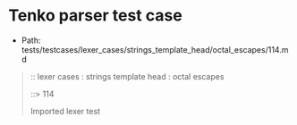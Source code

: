 # Tenko parser test case

- Path: tests/testcases/lexer_cases/strings_template_head/octal_escapes/114.md

> :: lexer cases : strings template head : octal escapes
>
> ::> 114
>
> Imported lexer test
>
> <template head> ZeroToThreeOctalDigit OctalDigit OctalDigit (other character/high digit)

## Input

`````js
`\207@{x9}@${"<--"}`
`````

## Output

_Note: the whole output block is auto-generated. Manual changes will be overwritten!_

Below follow outputs in four parsing modes: sloppy mode, strict mode script goal, module goal, web compat mode (always sloppy).

Note that the output parts are auto-generated by the test runner to reflect actual result.

### Sloppy mode

Parsed with script goal and as if the code did not start with strict mode header.

`````
throws: Parser error!
  Template contained an illegal escape, illegal in a statement

start@1:0, error@1:0
╔══╦════════════════
 1 ║ `\207@{x9}@${"<--"}`
   ║ ^------- error
╚══╩════════════════

`````

### Strict mode

Parsed with script goal but as if it was starting with `"use strict"` at the top.

_Output same as sloppy mode._

### Module goal

Parsed with the module goal.

_Output same as sloppy mode._

### Web compat mode

Parsed in sloppy script mode but with the web compat flag enabled.

_Output same as sloppy mode._
